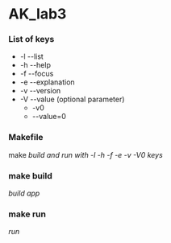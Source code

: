 # AK_lab3
### List of keys
* -l    --list
* -h    --help
* -f    --focus
* -e    --explanation 
* -v    --version
* -V    --value (optional parameter)
  * -v0
  * --value=0

### Makefile
make
_build and run with -l -h -f -e -v -V0 keys_
### make build
_build app_
### make run
_run_

